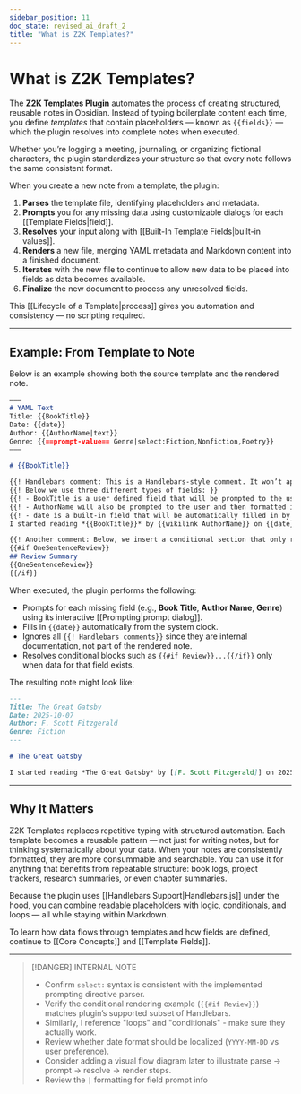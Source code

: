```yaml
---
sidebar_position: 11
doc_state: revised_ai_draft_2
title: "What is Z2K Templates?"
---
```


# What is Z2K Templates?

The **Z2K Templates Plugin** automates the process of creating structured, reusable notes in Obsidian. Instead of typing boilerplate content each time, you define *templates* that contain placeholders — known as `{{fields}}` — which the plugin resolves into complete notes when executed.

Whether you’re logging a meeting, journaling, or organizing fictional characters, the plugin standardizes your structure so that every note follows the same consistent format.

When you create a new note from a template, the plugin:

1. **Parses** the template file, identifying placeholders and metadata.
2. **Prompts** you for any missing data using customizable dialogs for each [[Template Fields|field]].
3. **Resolves** your input along with [[Built-In Template Fields|built-in values]].
4. **Renders** a new file, merging YAML metadata and Markdown content into a finished document.
5. **Iterates** with the new file to continue to allow new data to be placed into fields as data becomes available.
6. **Finalize** the new document to process any unresolved fields.

This [[Lifecycle of a Template|process]] gives you automation and consistency — no scripting required.

---

## Example: From Template to Note

Below is an example showing both the source template and the rendered note.

```md title="Template - Book Review.md"
–––
# YAML Text 
Title: {{BookTitle}}
Date: {{date}}
Author: {{AuthorName|text}}
Genre: {{==prompt-value== Genre|select:Fiction,Nonfiction,Poetry}}
–––

# {{BookTitle}}

{{! Handlebars comment: This is a Handlebars-style comment. It won’t appear in the final note. }}
{{! Below we use three different types of fields: }}
{{! - BookTitle is a user defined field that will be prompted to the user}}
{{! - AuthorName will also be prompted to the user and then formatted into a wikilink}}
{{! - date is a built-in field that will be automatically filled in by the plugin}}
I started reading *{{BookTitle}}* by {{wikilink AuthorName}} on {{date}}.

{{! Another comment: Below, we insert a conditional section that only renders if a review exists. }}
{{#if OneSentenceReview}}
## Review Summary
{{OneSentenceReview}}
{{/if}}
```

When executed, the plugin performs the following:

- Prompts for each missing field (e.g., **Book Title**, **Author Name**, **Genre**) using its interactive [[Prompting|prompt dialog]].
- Fills in `{{date}}` automatically from the system clock.
- Ignores all `{{! Handlebars comments}}` since they are internal documentation, not part of the rendered note.
- Resolves conditional blocks such as `{{#if Review}}...{{/if}}` only when data for that field exists.

The resulting note might look like:

```md title="The Great Gatsby.md"
---
Title: The Great Gatsby
Date: 2025-10-07
Author: F. Scott Fitzgerald
Genre: Fiction
---

# The Great Gatsby

I started reading *The Great Gatsby* by [[F. Scott Fitzgerald]] on 2025-10-07.
```

---

## Why It Matters

Z2K Templates replaces repetitive typing with structured automation. Each template becomes a reusable pattern — not just for writing notes, but for thinking systematically about your data. When your notes are consistently formatted, they are more consummable and searchable. You can use it for anything that benefits from repeatable structure: book logs, project trackers, research summaries, or even chapter summaries.

Because the plugin uses [[Handlebars Support|Handlebars.js]] under the hood, you can combine readable placeholders with logic, conditionals, and loops — all while staying within Markdown.

To learn how data flows through templates and how fields are defined, continue to [[Core Concepts]] and [[Template Fields]].

---

> [!DANGER] INTERNAL NOTE
>
> - Confirm `select:` syntax is consistent with the implemented prompting directive parser.
> - Verify the conditional rendering example (`{{#if Review}}`) matches plugin’s supported subset of Handlebars.
> - Similarly, I reference "loops" and "conditionals" - make sure they actually work.
> - Review whether date format should be localized (`YYYY-MM-DD` vs user preference).
> - Consider adding a visual flow diagram later to illustrate parse → prompt → resolve → render steps.
> - Review the `|` formatting for field prompt info

